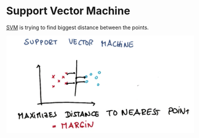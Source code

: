 # Support Vector Machine

[SVM](https://en.wikipedia.org/wiki/Support_vector_machine) is trying to find biggest distance between the points. 

![](/assets/svm1.png)





